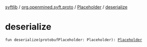 [syftlib](../../index.md) / [org.openmined.syft.proto](../index.md) / [Placeholder](index.md) / [deserialize](./deserialize.md)

# deserialize

`fun deserialize(protobufPlaceholder: Placeholder): `[`Placeholder`](index.md)